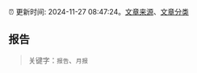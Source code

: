 :alarm_clock: 更新时间: 2024-11-27 08:47:24。[文章来源](/README.md)、[文章分类](/TAGS.md)

## 报告


> 关键字：`报告`、`月报`



